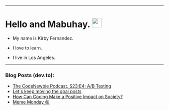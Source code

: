 
<img src="https://komarev.com/ghpvc/?username=kirbygit&style=flat-square&color=blue" alt=""/>

---
<h1>
  Hello and Mabuhay.
  <img src="https://media.giphy.com/media/hvRJCLFzcasrR4ia7z/giphy.gif" width="30px"/>
</h1>

- My name is Kirby Fernandez.

- I love to learn.

- I live in Los Angeles.

---

### Blog Posts (dev.to):
<!-- BLOG-POST-LIST:START -->
- [The CodeNewbie Podcast, S23:E4: A/B Testing](https://dev.to/codenewbieteam/the-codenewbie-podcast-s23e4-ab-testing-1n96)
- [Let&#39;s keep moving the goal posts](https://dev.to/ben/lets-keep-moving-the-goal-posts-3jjl)
- [How Can Coding Make a Positive Impact on Society?](https://dev.to/codenewbieteam/how-can-coding-make-a-positive-impact-on-society-na8)
- [Meme Monday 😝](https://dev.to/ben/meme-monday-193h)
<!-- BLOG-POST-LIST:END -->
